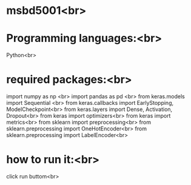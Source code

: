 # msbd5001\<br>
# Programming languages:\<br>
Python\<br>
# required packages:\<br>
import numpy as np \<br>
import pandas as pd \<br>
from keras.models import Sequential \<br>
from keras.callbacks import EarlyStopping, ModelCheckpoint\<br>
from keras.layers import Dense, Activation, Dropout\<br>
from keras import optimizers\<br>
from keras import metrics\<br>
from sklearn import preprocessing\<br>
from sklearn.preprocessing import OneHotEncoder\<br>
from sklearn.preprocessing import LabelEncoder\<br>

# how to run it:\<br>
click run buttom\<br>
